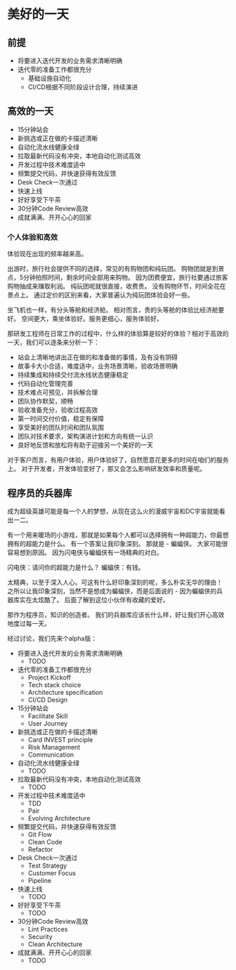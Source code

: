# 美好的一天

## 前提
* 将要进入迭代开发的业务需求清晰明确
* 迭代零的准备工作都很充分
    * 基础设施自动化
    * CI/CD根据不同阶段设计合理，持续演进
    

## 高效的一天

* 15分钟站会
* 新挑选或正在做的卡描述清晰
* 自动化流水线健康全绿
* 拉取最新代码没有冲突，本地自动化测试高效
* 开发过程中技术难度适中
* 频繁提交代码，并快速获得有效反馈
* Desk Check一次通过
* 快速上线
* 好好享受下午茶
* 30分钟Code Review高效
* 成就满满、开开心心的回家

### 个人体验和高效

体验现在出现的频率越来高。

出游时，旅行社会提供不同的选择，常见的有购物团和纯玩团。
购物团就是到景点，5分钟拍照时间，剩余时间全部用来购物。
因为团费便宜，旅行社要通过旅客购物抽成来赚取利润。
纯玩团呢就很直接，收费贵。
没有购物环节，时间全花在景点上。
通过定价的区别来看，大家普遍认为纯玩团体验会好一些。

坐飞机也一样，有分头等舱和经济舱。
相对而言，贵的头等舱的体验比经济舱要好。
空间更大，乘坐体验好。服务更细心，服务体验好。

那研发工程师在日常工作的过程中，什么样的体验算是较好的体验？相对于高效的一天，我们可以逐条来分析一下：
* 站会上清晰地讲出正在做的和准备做的事情，及有没有阴碍
* 故事卡大小合适，难度适中，业务场景清晰，验收场景明确
* 持续集成和持续交付流水线状态健康稳定
* 代码自动化管理完善
* 技术难点可预见，并拆解合理
* 团队协作默契，顺畅
* 验收准备充分，验收过程高效
* 第一时间交付价值，稳定有保障
* 享受美好的团队时间和团队氛围
* 团队对技术要求，架构演进计划和方向有统一认识
* 良好地反馈和放松将有助于迎接另一个美好的一天

对于客户而言，有用户体验，用户体验好了，自然愿意花更多的时间在咱们的服务上。
对于开发者，开发体验变好了，那又会怎么影响研发效率和质量呢。

## 程序员的兵器库

成为超级英雄可能是每一个人的梦想，从现在这么火的漫威宇宙和DC宇宙就能看出一二。

有一个用来暖场的小游戏，那就是如果每个人都可以选择拥有一种超能力，你最想拥有的超能力是什么。
有一个答案让我印象深刻。
那就是 - 蝙蝠侠。
大家可能很容易想到原因。
因为闪电侠与蝙蝠侠有一场精典的对白。

闪电侠：请问你的超能力是什么？
蝙蝠侠：有钱。

太精典，以至于深入人心。可这有什么好印象深刻的呢，多么朴实无华的理由！
之所以让我印象深刻，当然不是想成为蝙蝠侠，而是后面说的 - 因为蝙蝠侠的兵器库实在太炫酷了。
后面了解到这位小伙伴有收藏的爱好。

那作为程序员，知识的创造者。
我们的兵器库应该长什么样，好让我们开心高效地度过每一天。

经过讨论，我们先来个alpha版：
 
* 将要进入迭代开发的业务需求清晰明确
    * TODO
* 迭代零的准备工作都很充分
    * Project Kickoff
    * Tech stack choice
    * Architecture specification
    * CI/CD Design
* 15分钟站会
    * Facilitate Skill
    * User Journey
* 新挑选或正在做的卡描述清晰
    * Card INVEST principle
    * Risk Management
    * Communication
* 自动化流水线健康全绿
    * TODO
* 拉取最新代码没有冲突，本地自动化测试高效
    * TODO
* 开发过程中技术难度适中
    * TDD
    * Pair
    * Evolving Architecture
* 频繁提交代码，并快速获得有效反馈
    * Git Flow
    * Clean Code
    * Refactor
* Desk Check一次通过
    * Test Strategy
    * Customer Focus
    * Pipeline
* 快速上线
    * TODO
* 好好享受下午茶
    * TODO
* 30分钟Code Review高效
    * Lint Practices
    * Security
    * Clean Architecture
* 成就满满、开开心心的回家
    * TODO
  
